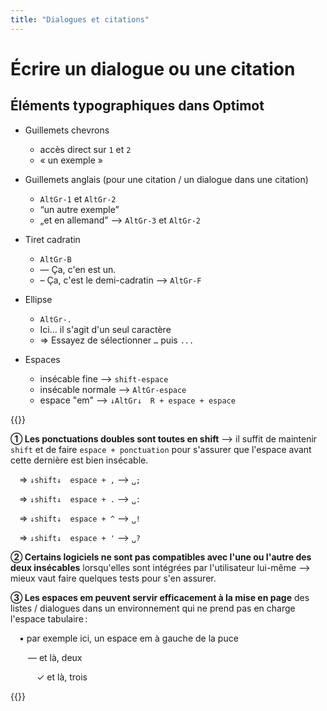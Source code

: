 ```yaml
---
title: "Dialogues et citations"
---
```


# Écrire un dialogue ou une citation

## Éléments typographiques dans Optimot

- Guillemets chevrons
  - accès direct sur `1` et `2`
  - « un exemple »

- Guillemets anglais (pour une citation / un dialogue dans une citation)
  - `AltGr-1` et `AltGr-2`
  - “un autre exemple”
  - „et en allemand” ⟶ `AltGr-3` et `AltGr-2`

- Tiret cadratin
  - `AltGr-B`
  - — Ça, c'en est un.
  - – Ça, c'est le demi-cadratin ⟶ `AltGr-F` 

- Ellipse
  - `AltGr-.`
  - Ici… il s'agit d'un seul caractère
  - ⇒ Essayez de sélectionner  `…` puis `...`

- Espaces
  - insécable fine ⟶ `shift-espace`
  - insécable normale ⟶ `AltGr-espace`
  - espace "em" ⟶ `↓AltGr↓` `R + espace + espace`

{{<hint info>}}

**① Les ponctuations doubles sont toutes en shift** ⟶ il suffit de maintenir `shift` et de faire `espace + ponctuation` pour s'assurer que l'espace avant cette dernière est bien insécable.

 ⇒ `↓shift↓` `espace + ,` ⟶ `␣;`

 ⇒ `↓shift↓` `espace + .` ⟶ `␣:`

 ⇒ `↓shift↓` `espace + ^` ⟶ `␣!`

 ⇒ `↓shift↓` `espace + '` ⟶ `␣?`


**② Certains logiciels ne sont pas compatibles avec l'une ou l'autre des deux insécables** lorsqu'elles sont intégrées par l'utilisateur lui-même ⟶ mieux vaut faire quelques tests pour s'en assurer.

**③ Les espaces em peuvent servir efficacement à la mise en page** des listes / dialogues dans un environnement qui ne prend pas en charge l'espace tabulaire :

 • par exemple ici, un espace em à gauche de la puce

  — et là, deux

   ✓ et là, trois

{{</hint>}}